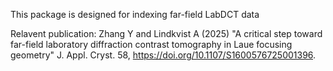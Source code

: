 This package is designed for indexing far-field LabDCT data


Relavent publication:
Zhang Y and Lindkvist A (2025) "A critical step toward far-field laboratory diffraction contrast tomography in Laue focusing geometry" J. Appl. Cryst. 58, https://doi.org/10.1107/S1600576725001396.
